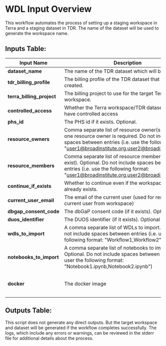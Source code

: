 # WDL Input Overview
This workflow automates the process of setting up a staging workspace in Terra and a staging dataset in TDR. The name of the dataset will be used to generate the workspace name.


## Inputs Table:
| Input Name                | Description                                                                                                                                                                                                   | Type    | Required | Default                                                                                     |
|---------------------------|---------------------------------------------------------------------------------------------------------------------------------------------------------------------------------------------------------------|---------|----------|---------------------------------------------------------------------------------------------|
| **dataset_name**          | The name of the TDR dataset which will be created.                                                                                                                                                            | String  | Yes      | N/A                                                                                         |
| **tdr_billing_profile**   | The billing profile of the TDR dataset that will be created.                                                                                                                                                  | String  | Yes      | N/A                                                                                         |
| **terra_billing_project** | The billing project to use for the target Terra workspace.                                                                                                                                                    | String  | Yes      | N/A                                                                                         |
| **controlled_access**     | Whether the Terra workspace/TDR dataset should have controlled access                                                                                                                                         | Boolean | Yes      | N/A                                                                                         |
| **phs_id**                | The PHS id if it exists. Optional.                                                                                                                                                                            | String  | No       | N/A                                                                                         |
| **resource_owners**       | Comma separate list of resource owner(s). At least one resource owner is required. Do not include spaces between entries (i.e. use the following format: "user1@broadinstitute.org,user2@broadinstitute.org") | String  | Yes      | N/A                                                                                         |
| **resource_members**      | Comma separate list of resource members (if they exist). Optional. Do not include spaces between entries (i.e. use the following format: "user1@broadinstitute.org,user2@broadinstitute.org")                 | String  | No       | N/A                                                                                         |
| **continue_if_exists**    | Whether to continue even if the workspace/dataset already exists.                                                                                                                                             | Boolean | Yes      | N/A                                                                                         |
| **current_user_email**    | The email of the current user (used for removing current user from workspace)                                                                                                                                 | String  | Yes      | N/A                                                                                         |
| **dbgap_consent_code**    | The dbGaP consent code (if it exists). Optional.                                                                                                                                                              | String  | No       | N/A                                                                                         |
| **duos_identifier**       | The DUOS identifier (if it exists). Optional                                                                                                                                                                  | String  | No       | N/A                                                                                         |
| **wdls_to_import**        | A comma separate list of WDLs to import. Optional. Do not include spaces between entries (i.e. user the following format: "Workflow1,Workflow2")                                                              | String  | No       | N/A                                                                                         |
| **notebooks_to_import**   | A comma separate list of notebooks to import. Optional. Do not include spaces between entries (i.e. user the following format: "Notebook1.ipynb,Notebook2.ipynb")                                             | String  | No       | N/A                                                                                         |
| **docker**                | The docker image                                                                                                                                                                                              | String  | No       | us-central1-docker.pkg.dev/operations-portal-427515/ops-toolbox/ops_terra_utils_slim:latest |

## Outputs Table:
This script does not generate any direct outputs. But the target workspace and dataset will be generated if the workflow completes successfully. The logs, which include any errors or warnings, can be reviewed in the stderr file for additional details about the process.
